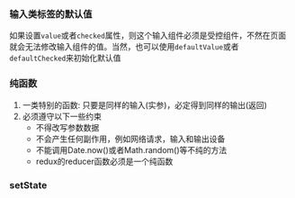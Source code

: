 ### 输入类标签的默认值

如果设置`value`或者`checked`属性，则这个输入组件必须是受控组件，不然在页面就会无法修改输入组件的值。当然，也可以使用`defaultValue`或者`defaultChecked`来初始化默认值

### 纯函数

1. 一类特别的函数: 只要是同样的输入(实参)，必定得到同样的输出(返回)
2. 必须遵守以下一些约束 
   * 不得改写参数数据
   * 不会产生任何副作用，例如网络请求，输入和输出设备
   * 不能调用Date.now()或者Math.random()等不纯的方法 
   * redux的reducer函数必须是一个纯函数

### setState

